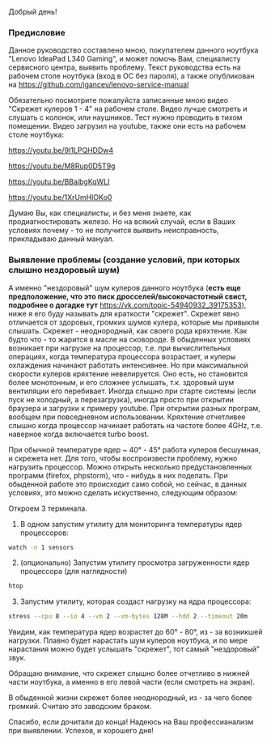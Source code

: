 Добрый день!

### Предисловие

Данное руководство составлено мною, покупателем данного ноутбука "Lenovo IdeaPad L340 Gaming", и может помочь Вам, специалисту сервисного центра, выявить проблему. Текст руководства есть на рабочем столе ноутбука (вход в ОС без пароля), а также опубликован на https://github.com/igancev/lenovo-service-manual

Обязательно посмотрите пожалуйста записанные мною видео "Скрежет кулеров 1 - 4" на рабочем столе. Видео лучше смотреть и слушать с колонок, или наушников. Тест нужно проводить в тихом помещении. Видео загрузил на youtube, также они есть на рабочем столе ноутбука:

https://youtu.be/9I1LPQHDDw4

https://youtu.be/M8Rup0D5T9g

https://youtu.be/BBaibgKqWLI

https://youtu.be/1XrUmHIOKo0

Думаю Вы, как специалисты, и без меня знаете, как продиагностировать железо. Но на всякий случай, если в Ваших условиях почему - то не получится выявить неисправность, прикладываю данный мануал.

### Выявление проблемы (создание условий, при которых слышно нездоровый шум)

А именно "нездоровый" шум кулеров данного ноутбука (**есть еще предположение, что это писк дросселей/высокочастотный свист, подробнее о догадке тут** https://vk.com/topic-54940932_39175353), ниже я его буду называть для краткости "скрежет". Скрежет явно отличается от здоровых, громких шумов кулера, которые мы привыкли слышать. Скрежет - неоднородный, как своего рода кряхтение. Как будто что - то жарится в масле на сковороде. В обыденных условиях возникает при нагрузке на процессор, т.е. при вычислительных операциях, когда температура процессора возрастает, и кулеры охлаждения начинают работать интенсивнее. Но при максимальной скорости кулеров кряхтение невелируется. Оно есть, но становится более монотонным, и его сложнее услышать, т.к. здоровый шум вентиляции его перебивает. Иногда слышно при старте системы (если пуск не холодный, а перезагрузка), иногда просто при открытии браузера и загрузки к примеру youtube. При открытии разных програм, вообщем при повседневном использовании. Кряхтение отчетливее слышно когда процессор начинает работать на частоте более 4GHz, т.е. наверное когда включается turbo boost.

При обычной температуре ядер ~ 40° - 45° работа кулеров бесшумная, и скрежета нет. Для того, чтобы воспроизвести проблему, нужно нагрузить процессор. Можно открыть несколько предустановленных программ (firefox, phpstorm), что - нибудь в них поделать. При обыденной работе это происходит само собой, но сейчас, в данных условиях, это можно сделать искуственно, следующим образом:

Откроем 3 терминала. 

1) В одном запустим утилиту для мониторинга температуры ядер процессоров:

```bash
watch -n 1 sensors
```

2) (опционально) Запустим утилиту просмотра загруженности ядер процессора (для наглядности)

```bash
htop
```

3) Запустим утилиту, которая создаст нагрузку на ядра процессора:

```bash
stress --cpu 8 --io 4 --vm 2 --vm-bytes 128M --hdd 2 --timeout 20m
```

Увидим, как температура ядер возрастет до 60° - 80°, из - за возникшей нагрузки. Плавно будет нарастать шум кулеров ноутбука, и по мере нарастания можно будет услышать "скрежет", тот самый "нездоровый" звук. 

Обращаю внимание, что скрежет слышно более отчетливо в нижней части ноутбука, а именно в его левой части (если смотреть на экран).

В обыденной жизни скрежет более неоднородный, из - за чего более громкий. Считаю это заводским браком. 

Спасибо, если дочитали до конца! Надеюсь на Ваш профессианализм при выявлении. Успехов, и хорошего дня!
